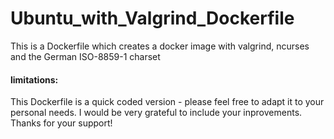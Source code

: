 # Ubuntu_with_Valgrind_Dockerfile
This is a Dockerfile which creates a docker image with valgrind, ncurses and the German ISO-8859-1 charset

#### limitations:
This Dockerfile is a quick coded version - please feel free to adapt it to your personal needs. I would be very grateful to include your inprovements.
Thanks for your support!
